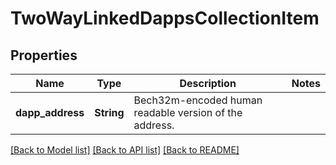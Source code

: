 # TwoWayLinkedDappsCollectionItem

## Properties

Name | Type | Description | Notes
------------ | ------------- | ------------- | -------------
**dapp_address** | **String** | Bech32m-encoded human readable version of the address. | 

[[Back to Model list]](../README.md#documentation-for-models) [[Back to API list]](../README.md#documentation-for-api-endpoints) [[Back to README]](../README.md)


